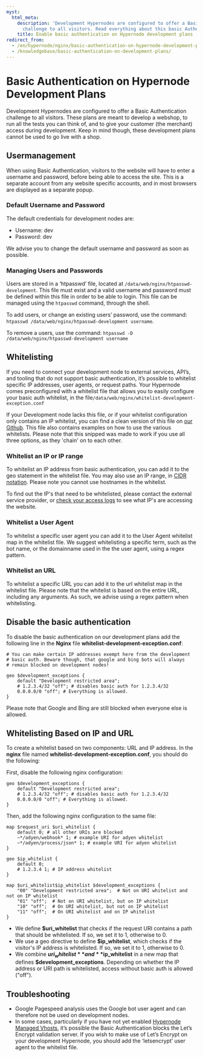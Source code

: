 ```yaml
---
myst:
  html_meta:
    description: 'Development Hypernodes are configured to offer a Basic Authentication
      challenge to all visitors. Read everything about this basic Authentication. '
    title: Enable basic authentication on Hypernode development plans
redirect_from:
  - /en/hypernode/nginx/basic-authentication-on-hypernode-development-plans/
  - /knowledgebase/basic-authentication-on-development-plans/
---
```


<!-- source: https://support.hypernode.com/en/hypernode/nginx/basic-authentication-on-hypernode-development-plans/ -->

# Basic Authentication on Hypernode Development Plans

Development Hypernodes are configured to offer a Basic Authentication challenge to all visitors. These plans are meant to develop a webshop, to run all the tests you can think of, and to give your customer (the merchant) access during development. Keep in mind though, these development plans cannot be used to go live with a shop.

## Usermanagement

When using Basic Authentication, visitors to the website will have to enter a username and password, before being able to access the site. This is a separate account from any website specific accounts, and in most browsers are displayed as a separate popup.

### Default Username and Password

The default credentials for development nodes are:

- Username: dev
- Password: dev

We advise you to change the default username and password as soon as possible.

### Managing Users and Passwords

Users are stored in a ‘htpasswd’ file, located at `/data/web/nginx/htpasswd-development`. This file must exist and a valid username and password must be defined within this file in order to be able to login. This file can be managed using the `htpasswd` command, through the shell.

To add users, or change an existing users’ password, use the command: `htpasswd /data/web/nginx/htpasswd-development username`.

To remove a users, use the command: `htpasswd -D /data/web/nginx/htpasswd-development username`

## Whitelisting

If you need to connect your development node to external services, API’s, and tooling that do not support basic authentication, it’s possible to whitelist specific IP addresses, user agents, or request paths. Your Hypernode comes preconfigured with a whitelist file that allows you to easily configure your basic auth whitelist, in the file`/data/web/nginx/whitelist-development-exception.conf`

If your Development node lacks this file, or if your whitelist configuration only contains an IP whitelist, you can find a clean version of this file on [our Github](https://gist.github.com/hn-support/3d0ec225e7fd49e6996377e48996f57c#file-whitelist-development-exception-conf). This file also contains examples on how to use the various whitelists. Please note that this snipped was made to work if you use all three options, as they 'chain' on to each other.

### Whitelist an IP or IP range

To whitelist an IP address from basic authentication, you can add it to the geo statement in the whitelist file. You may also use an IP range, in [CIDR notation](https://en.wikipedia.org/wiki/Classless_Inter-Domain_Routing). Please note you cannot use hostnames in the whitelist.

To find out the IP's that need to be whitelisted, please contact the external service provider, or [check your access logs](../../troubleshooting/performance/general-troubleshooting.md) to see what IP's are accessing the website.

### Whitelist a User Agent

To whitelist a specific user agent you can add it to the User Agent whitelist map in the whitelist file. We suggest whitelisting a specific term, such as the bot name, or the domainname used in the the user agent, using a regex pattern.

### Whitelist an URL

To whitelist a specific URL you can add it to the url whitelist map in the whitelist file. Please note that the whitelist is based on the entire URL, including any arguments. As such, we advise using a regex pattern when whitelisting.

## Disable the basic authentication

To disable the basic authentication on our development plans add the following line in the **Nginx** file **whitelist-development-exception.conf**:

```nginx
# You can make certain IP addresses exempt here from the development
# basic auth. Beware though, that google and bing bots will always
# remain blocked on development nodes!

geo $development_exceptions {
    default "Development restricted area";
    # 1.2.3.4/32 "off"; # disables basic auth for 1.2.3.4/32
    0.0.0.0/0 "off"; # Everything is allowed.
}
```

Please note that Google and Bing are still blocked when everyone else is allowed.

## Whitelisting Based on IP and URL

To create a whitelist based on two components: URL and IP address.
In the **nginx** file named **whitelist-development-exception.conf**, you should do the following:

First, disable the following nginx configuration:
```nginx
geo $development_exceptions {
    default "Development restricted area";
    # 1.2.3.4/32 "off"; # disables basic auth for 1.2.3.4/32
    0.0.0.0/0 "off"; # Everything is allowed.
}
```

Then, add the following nginx configuration to the same file:
```nginx
map $request_uri $uri_whitelist {
    default 0; # all other URIs are blocked
    ~*/adyen/webhook* 1; # example URI for adyen whitelist
    ~*/adyen/process/json* 1; # example URI for adyen whitelist
}

geo $ip_whitelist {
    default 0;
    # 1.2.3.4 1; # IP address whitelist
}

map $uri_whitelist$ip_whitelist $development_exceptions {
    "00" "Development restricted area";  # Not on URI whitelist and not on IP whitelist
    "01" "off";  # Not on URI whitelist, but on IP whitelist
    "10" "off";  # On URI whitelist, but not on IP whitelist
    "11" "off";  # On URI whitelist and on IP whitelist
}
```
- We define **$uri_whitelist** that checks if the request URI contains a path that should be whitelisted. If so, we set it to 1, otherwise to 0.
- We use a geo directive to define **$ip_whitelist**, which checks if the visitor's IP address is whitelisted. If so, we set it to 1, otherwise to 0.
- We combine **$uri_whitelist** and **$ip_whitelist** in a new map that defines **$development_exceptions**. Depending on whether the IP address or URI path is whitelisted, access without basic auth is allowed ("off").

## Troubleshooting

- Google Pagespeed analysis uses the Google bot user agent and can therefore not be used on development nodes.
- In some cases, particularly if you have not yet enabled [Hypernode Managed Vhosts](../../hypernode-platform/nginx/hypernode-managed-vhosts.md), it’s possible the Basic Authentication blocks the Let’s Encrypt validation server. If you wish to make use of Let’s Encrypt on your development Hypernode, you should add the ‘letsencrypt’ user agent to the whitelist file.

